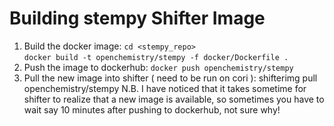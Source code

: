 # Building stempy Shifter Image

1. Build the docker image:
    `cd <stempy_repo>`  
    `docker build -t openchemistry/stempy -f docker/Dockerfile .`
2. Push the image to dockerhub:
    `docker push openchemistry/stempy`
3. Pull the new image into shifter ( need to be run on cori ):
    shifterimg pull openchemistry/stempy
   N.B. I have noticed that it takes sometime for shifter to realize that a new image is available, so sometimes you have to wait say 10 minutes after pushing to dockerhub, not sure why!
